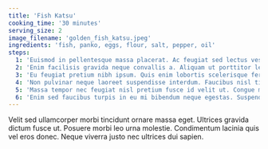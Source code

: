 ```yaml
---
title: 'Fish Katsu'
cooking_time: '30 minutes'
serving_size: 2
image_filename: 'golden_fish_katsu.jpeg'
ingredients: 'fish, panko, eggs, flour, salt, pepper, oil'
steps:
  1: 'Euismod in pellentesque massa placerat. Ac feugiat sed lectus vestibulum mattis ullamcorper velit sed. Cras pulvinar mattis nunc sed blandit libero volutpat sed. In egestas erat imperdiet sed euismod. In fermentum et sollicitudin ac. Vel facilisis volutpat est velit egestas. Suscipit adipiscing bibendum est ultricies integer. Quam vulputate dignissim suspendisse in est. Neque laoreet suspendisse interdum consectetur. Ipsum a arcu cursus vitae congue mauris rhoncus aenean. Pulvinar mattis nunc sed blandit libero. In nulla posuere sollicitudin aliquam ultrices sagittis orci a. Et leo duis ut diam quam nulla porttitor massa. Nec ultrices dui sapien eget mi proin sed libero enim. Eget dolor morbi non arcu risus quis varius. Quam pellentesque nec nam aliquam sem et tortor. Dictum fusce ut placerat orci nulla. Sodales neque sodales ut etiam. Et leo duis ut diam quam nulla porttitor massa id. Dictum fusce ut placerat orci nulla pellentesque dignissim enim sit.'
  2: 'Enim facilisis gravida neque convallis a. Aliquam ut porttitor leo a diam sollicitudin tempor. Tellus id interdum velit laoreet id donec ultrices. Pretium viverra suspendisse potenti nullam ac tortor vitae purus. Ut tellus elementum sagittis vitae et leo. Neque vitae tempus quam pellentesque nec nam. Platea dictumst vestibulum rhoncus est pellentesque elit ullamcorper dignissim cras. Nulla pharetra diam sit amet nisl suscipit. Vitae turpis massa sed elementum tempus egestas. Proin sed libero enim sed faucibus. Facilisi morbi tempus iaculis urna id volutpat lacus laoreet non. Vitae semper quis lectus nulla. Urna duis convallis convallis tellus id. Nunc consequat interdum varius sit amet mattis vulputate.'
  3: 'Eu feugiat pretium nibh ipsum. Quis enim lobortis scelerisque fermentum dui faucibus in ornare quam. Donec adipiscing tristique risus nec. Quis blandit turpis cursus in hac habitasse platea dictumst. At imperdiet dui accumsan sit amet. Facilisi cras fermentum odio eu. Posuere ac ut consequat semper viverra. Ut morbi tincidunt augue interdum velit euismod in. Amet consectetur adipiscing elit ut. Egestas congue quisque egestas diam in arcu cursus. Mauris pharetra et ultrices neque ornare aenean euismod. Venenatis cras sed felis eget. Facilisi cras fermentum odio eu. In iaculis nunc sed augue lacus viverra vitae. Lobortis elementum nibh tellus molestie. In vitae turpis massa sed elementum. At quis risus sed vulputate odio. In hac habitasse platea dictumst quisque sagittis purus. Nulla pellentesque dignissim enim sit amet venenatis urna.'
  4: 'Non pulvinar neque laoreet suspendisse interdum. Faucibus nisl tincidunt eget nullam non nisi. Elit ullamcorper dignissim cras tincidunt lobortis. Accumsan lacus vel facilisis volutpat. Tincidunt augue interdum velit euismod in pellentesque massa placerat. Tellus in hac habitasse platea dictumst vestibulum rhoncus est pellentesque. Ac ut consequat semper viverra. Et pharetra pharetra massa massa ultricies mi. Ac turpis egestas integer eget aliquet nibh praesent. Fermentum et sollicitudin ac orci phasellus. Ornare lectus sit amet est placerat.'
  5: 'Massa tempor nec feugiat nisl pretium fusce id velit ut. Congue mauris rhoncus aenean vel. Accumsan lacus vel facilisis volutpat est velit egestas dui. Egestas integer eget aliquet nibh praesent tristique. Nulla aliquet porttitor lacus luctus accumsan.'
  6: 'Enim sed faucibus turpis in eu mi bibendum neque egestas. Suspendisse potenti nullam ac tortor vitae. Lectus vestibulum mattis ullamcorper velit sed. Nunc eget lorem dolor sed viverra.'
---
```

Velit sed ullamcorper morbi tincidunt ornare massa eget. Ultrices gravida dictum fusce ut. Posuere morbi leo urna molestie. Condimentum lacinia quis vel eros donec. Neque viverra justo nec ultrices dui sapien.